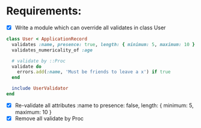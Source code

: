 # Requirements:
- [x] Write a module which can override all validates in class User

```ruby
class User < ApplicationRecord
  validates :name, presence: true, length: { minimum: 5, maximum: 10 }
  validates_numericality_of :age

  # validate by ::Proc
  validate do
    errors.add(:name, 'Must be friends to leave a x') if true
  end

  include UserValidator
end


```

- [x] Re-validate all attributes :name to presence: false, length: { minimum: 5, maximum: 10 }
- [x] Remove all validate by Proc
